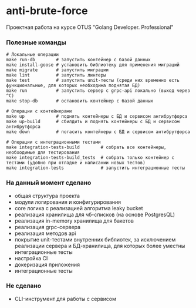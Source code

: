 # anti-brute-force
Проектная работа на курсе OTUS "Golang Developer. Professional"

### Полезные команды

```
# Локальные операции 
make run-db        # запустить контейнер с базой данных
make install-goose # установить библиотеку для применения миграций
make migrate       # запустить миграции
make lint          # запустить линтеры
make test          # запустить unit-тесты (среди них временно есть функциональные, для которых необходима поднятая БД)
make run           # запустить сервер с grpc-api локально (выход через ^C)
make stop-db       # остановить контейнер с базой данных

# Операции с контейнерами
make up            # поднять контейнеры с БД и сервисом антибрутфорса
make up-build      # сбилдить и поднять контейнеры с БД и сервисом антибрутфорса
make down          # погасить контейнеры с БД и сервисом антибрутфорса

# Операции с интеграционными тестами
make integration-tests-build        # собрать все контейнеры, необходимые для тестирования
make integration-tests-build_tests  # собрать только контейнер с тестами (удобно при отладке и написании новых тестов)
make integration-tests              # запустить интеграционные тесты
```

### На данный момент сделано

* общая структура проекта
* модули логирования и конфигурирования
* core логика с реализацией алгоритма leaky bucket
* реализация хранилища для чб-списков (на основе PostgresQL)
* реализация in-memory хранилища для бакетов
* реализация grpc-сервера
* реализация методов api
* покрытие unit-тестами внутренних библиотек, за исключением реализации сервера и БД-хранилища, для которых более уместны интеграционные тесты
* настройка CI
* докеризация приложения
* интеграционные тесты

### Не сделано
* CLI-инструмент для работы с сервисом
